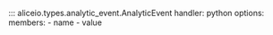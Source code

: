::: aliceio.types.analytic_event.AnalyticEvent
    handler: python
    options:
      members:
        - name
        - value

